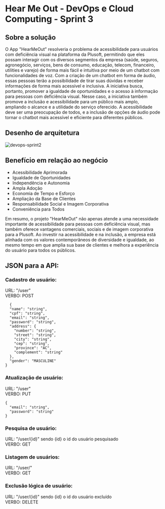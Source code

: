 ﻿# Hear Me Out - DevOps e Cloud Computing - Sprint 3

 ## Sobre a solução  
 O App "HearMeOut" resolveria o problema de acessibilidade para usuários com deficiência visual na plataforma da Plusoft, permitindo que eles possam interagir com os diversos segmentos da empresa (saúde, seguros, agronegócio, serviços, bens de consumo, educação, telecom, financeiro, utilities e varejo) de forma mais fácil e intuitiva por meio de um chatbot com funcionalidades de voz.
Com a criação de um chatbot em forma de áudio, essas pessoas terão a possibilidade de tirar suas dúvidas e receber informações de forma mais acessível e inclusiva. A iniciativa busca, portanto, promover a igualdade de oportunidades e o acesso à informação para pessoas com deficiência visual.
Nesse caso, a iniciativa também promove a inclusão e acessibilidade para um público mais amplo, ampliando o alcance e a utilidade do serviço oferecido. A acessibilidade deve ser uma preocupação de todos, e a inclusão de opções de áudio pode tornar o chatbot mais acessível e eficiente para diferentes públicos.

## Desenho de arquitetura  
![devops-sprint2](https://github.com/trcosta97/crud-user-hearmeout/assets/101136329/70150ebd-d7cc-47c3-b7d4-9655c9736b7e)

## Benefício em relação ao negócio
- Acessibilidade Aprimorada  
- Igualdade de Oportunidades  
- Independência e Autonomia  
- Ampla Adoção  
- Economia de Tempo e Esforço  
- Ampliação da Base de Clientes  
- Responsabilidade Social e Imagem Corporativa  
- Conveniência para Todos    
  
Em resumo, o projeto "HearMeOut" não apenas atende a uma necessidade importante de acessibilidade para pessoas com deficiência visual, mas também oferece vantagens comerciais, sociais e de imagem corporativa para a Plusoft. Ao investir na acessibilidade e na inclusão, a empresa está alinhada com os valores contemporâneos de diversidade e igualdade, ao mesmo tempo em que amplia sua base de clientes e melhora a experiência do usuário para todos os públicos.

## JSON para a API:
### Cadastro de usuário:
URL: "/user"  
VERBO: POST  
```console
  {
  "name": "string",
  "cpf": "string",
  "email": "string",
  "password": "string",
  "address": {
    "number": "string",
    "street": "string",
    "city": "string",
    "cep": "string",
    "province": "AC",
    "complement": "string"
  },
  "gender": "MASCULINE"
}
```

### Atualização de usuário:
URL: "/user"    
VERBO: PUT    
```console
{
  "email": "string",
  "password": "string"
}
```

### Pesquisa de usuário:
URL: "/user/{id}" sendo {id} o id do usuário pesquisado    
VERBO: GET   

### Listagem de usuários:
URL: "/user/"   
VERBO: GET  

### Exclusão lógica de usuário:
URL: "/user/{id}" sendo {id} o id do usuário excluído  
VERBO: DELETE 
